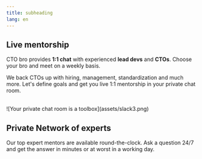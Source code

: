 ```yaml
---
title: subheading
lang: en
---
```


## Live mentorship

CTO bro provides **1:1 chat** with experienced **lead devs** and **CTOs**. Choose your bro and meet on a weekly basis.

We back CTOs up with hiring, management, standardization and much more. Let's define goals and get you live 1:1 mentorship in your private chat room. 

<br>
![Your private chat room is a toolbox](assets/slack3.png)
<br>

## Private Network of experts

Our top expert mentors are available round-the-clock. Ask a question 24/7 and get the answer in minutes or at worst in a working day.
